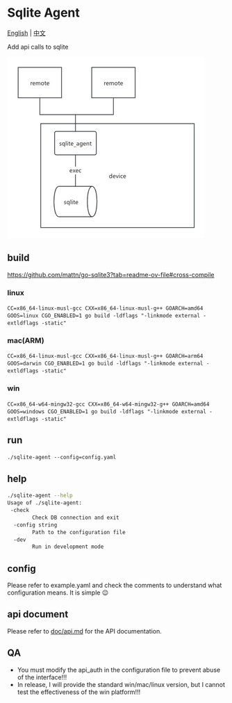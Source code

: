 # Sqlite Agent

[English](./README.md) | [中文](./README_ZH.md)

Add api calls to sqlite

![image](/doc/img/sqlite_agent.jpg)

## build

https://github.com/mattn/go-sqlite3?tab=readme-ov-file#cross-compile

### linux

`CC=x86_64-linux-musl-gcc CXX=x86_64-linux-musl-g++ GOARCH=amd64 GOOS=linux CGO_ENABLED=1 go build -ldflags "-linkmode external -extldflags -static"`

### mac(ARM)

`CC=x86_64-linux-musl-gcc CXX=x86_64-linux-musl-g++ GOARCH=arm64 GOOS=darwin CGO_ENABLED=1 go build -ldflags "-linkmode external -extldflags -static"`

### win

`CC=x86_64-w64-mingw32-gcc CXX=x86_64-w64-mingw32-g++ GOARCH=amd64 GOOS=windows CGO_ENABLED=1 go build -ldflags "-linkmode external -extldflags -static"`

## run

`./sqlite-agent --config=config.yaml`

## help

``` bash
./sqlite-agent --help   
Usage of ./sqlite-agent:
 -check
        Check DB connection and exit
  -config string
        Path to the configuration file
  -dev
        Run in development mode
```

## config

Please refer to example.yaml and check the comments to understand what configuration means. It is simple 😉

## api document

Please refer to [doc/api.md](./doc/api.md) for the API documentation.

## QA

- You must modify the api_auth in the configuration file to prevent abuse of the interface!!!
- In release, I will provide the standard win/mac/linux version, but I cannot test the effectiveness of the win platform!!!
